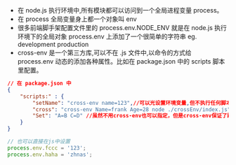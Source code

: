 - 在 node.js 执行环境中,所有模块都可以访问到一个全局进程变量 process。
- 在 process 全局变量身上都一个对象叫 env
- 很多前端脚手架配置文件里的 process.env.NODE_ENV 就是在 node.js 执行环境下的全局对象 process.env 上添加了一个很简单的字符串 eg. development production
- cross-env 是一个第三方库,可以不在 .js 文件中,以命令的方式给 process.env 动态的添加各种属性。比如在 package.json 中的 scripts 脚本里配置。

```json
// 在 package.json 中
{
    "scripts:" : {
        "setName": "cross-env name=123",//可以光设置环境变量,但不执行任何脚本
        "cross": "cross-env Name=frank Age=28 node ./crossEnv/index.js",//先设置环境变量，然后执行某个脚本，此时脚本里就能拿到设置的环境变量
        "Set": "A=B C=D" //虽然不用cross-env也可以指定，但是cross-env保证了跨平台兼容性，无论windows mac还是linux
    }
}
```

```javascript
// 也可以直接在js中设置
process.env.fccc = '123';
process.env.haha = 'zhnas';
```

